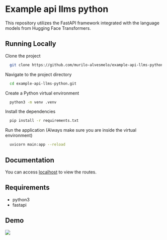 
# Example api llms python

This repository utilizes the FastAPI framework integrated with the language models from Hugging Face Transformers.

## Running Locally

Clone the project

```bash
  git clone https://github.com/murilo-alvesmelo/example-api-llms-python.git
```

Navigate to the project directory

```bash
  cd example-api-llms-python.git
```

Create a Python virtual environment

```bash
  python3 -m venv .venv
```

Install the dependencies

```bash
  pip install -r requirements.txt 
```

Run the application (Always make sure you are inside the virtual environment)

```bash
  uvicorn main:app --reload
```

## Documentation

You can access [localhost](http://127.0.0.1:8000/docs) to view the routes.

## Requirements

- python3
- fastapi

## Demo

<img src="https://github.com/murilo-alvesmelo/example-api-llms-python/assets/83835393/1a0f4a42-44cc-4312-afab-fce17ce39c19" heigth="500"/>







